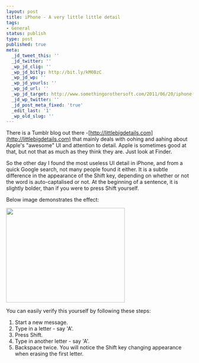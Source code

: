 ```yaml
---
layout: post
title: iPhone - A very little little detail
tags:
- General
status: publish
type: post
published: true
meta:
  _jd_tweet_this: ''
  _jd_twitter: ''
  _wp_jd_clig: ''
  _wp_jd_bitly: http://bit.ly/kM0BzC
  _wp_jd_wp: ''
  _wp_jd_yourls: ''
  _wp_jd_url: ''
  _wp_jd_target: http://www.somethingorothersoft.com/2011/06/20/iphone-a-very-little-little-detail/
  _jd_wp_twitter: ''
  _jd_post_meta_fixed: 'true'
  _edit_last: '1'
  _wp_old_slug: ''
---
```

There is a Tumblr blog out there -[http://littlebigdetails.com](http://littlebigdetails.com) that mainly deals with oohing and aahing about Apple's "awesome" UI and attention to detail. Apple is sometimes good at that, but not that as much as they think they are. Just look at Finder.

So the other day I found the most useless UI detail in iPhone, and from a quick Google search, not many people found it either. It is a subtle difference in the appearance of the Shift key, depending on whether or not the word is auto-captalised or not. At the beginning of a sentence, it is slightly bolder, than if you were to press Shift yourself.

Below image demonstrates the effect:

<img src="http://www.somethingorothersoft.com/wp-content/uploads/2011/06/Shift.gif" alt="" title="Shift" width="320" height="256" class="alignnone size-full wp-image-535" />

You can easily verify this yourself by following these steps:

1. Start a new message.
2. Type in a letter - say 'A'.
3. Press Shift.
4. Type in another letter - say 'A'.
5. Backspace twice. You will notice the Shift key changing appearance when erasing the first letter.
